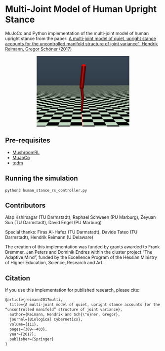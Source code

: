 # Multi-Joint Model of Human Upright Stance

MuJoCo and Python implementation of the multi-joint model of human upright stance from the paper: [A multi-joint model of quiet, upright stance accounts for the uncontrolled manifold structure of joint variance", Hendrik Reimann, Gregor Schöner (2017)](https://link.springer.com/article/10.1007/s00422-017-0733-y)

<p align="center">
<img src="human_stance_rs_model.png" alt="MuJoCo Model" width="300"/>
</p>

## Pre-requisites
* [MushroomRL](https://github.com/MushroomRL/mushroom-rl)
* [MuJoCo](https://github.com/deepmind/mujoco)
* [tqdm](https://github.com/tqdm/tqdm)

## Running the simulation
```
python3 human_stance_rs_controller.py
```



## Contributors
Alap Kshirsagar (TU Darmstadt), Raphael Schween (PU Marburg), Zeyuan Sun (TU Darmstadt), David Engel (PU Marburg)

Special thanks: Firas Al-Hafez (TU Darmstadt), Davide Tateo (TU Darmstadt), Hendrik Reimann (U Delaware)

The creation of this implementation was funded by grants awarded to Frank Bremmer, Jan Peters and Dominik Endres within the cluster project “The Adaptive Mind”, funded by the Excellence Program of the Hessian Ministry of Higher Education, Science, Research and Art.

## Citation
If you use this implementation for published research, please cite:
```
@article{reimann2017multi,
  title={A multi-joint model of quiet, upright stance accounts for the “uncontrolled manifold” structure of joint variance},
  author={Reimann, Hendrik and Sch{\"o}ner, Gregor},
  journal={Biological Cybernetics},
  volume={111},
  pages={389--403},
  year={2017},
  publisher={Springer}
}
```
